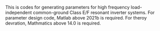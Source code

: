 This is codes for generating parameters for high frequency load-independent common-ground Class E/F resonant inverter systems. 
For parameter design code, Matlab above 2021b is required.
For theroy devration, Mathmatics above 14.0 is required.
